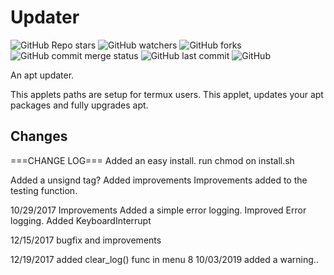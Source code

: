 # Updater

![GitHub Repo stars](https://img.shields.io/github/stars/ghosthunter15/updater?style=plastic) ![GitHub watchers](https://img.shields.io/github/watchers/ghosthunter15/updater?style=plastic) ![GitHub forks](https://img.shields.io/github/forks/ghosthunter15/updater?style=plastic) ![GitHub commit merge status](https://img.shields.io/github/commit-status/ghosthunter15/updater/master/4eea960b79b1631e3d698cfd0e9fd14251952a9a?style=plastic) ![GitHub last commit](https://img.shields.io/github/last-commit/ghosthunter15/updater?style=plastic) ![GitHub](https://img.shields.io/github/license/ghosthunter15/updater?style=plastic)

An apt updater.

This applets paths are setup for termux users.
This applet, updates your apt packages and fully upgrades apt.

## Changes
===CHANGE LOG===
Added an easy install.
run chmod on install.sh

Added a unsignd tag?
Added improvements
Improvements added to the testing function.

10/29/2017
	Improvements
    Added a simple error logging.
    Improved Error logging.
    Added KeyboardInterrupt

12/15/2017
	bugfix and improvements

12/19/2017
	added clear_log() func in menu 8
10/03/2019
	added a warning..
